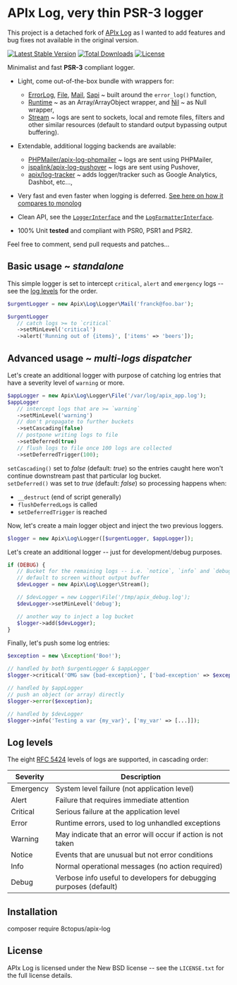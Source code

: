 # APIx Log, very thin PSR-3 logger

This project is a detached fork of [APIx Log](https://github.com/apix/log) as I wanted to add features and bug fixes not available in the original version.

[![Latest Stable Version](https://poser.pugx.org/8ctopus/apix-log/version)](https://packagist.org/packages/8ctopus/apix-log)
[![Total Downloads](https://poser.pugx.org/8ctopus/apix-log/downloads)](https://packagist.org/packages/8ctopus/apix-log)
[![License](https://poser.pugx.org/8ctopus/apix-log/license.svg)](https://packagist.org/packages/8ctopus/apix-log)

Minimalist and fast **PSR-3** compliant logger.

* Light, come out-of-the-box bundle with wrappers for:
   * [ErrorLog](src/Logger/ErrorLog.php), [File](src/Logger/File.php), [Mail](src/Logger/Mail.php), [Sapi](src/Logger/Sapi.php) ~ built around the `error_log()` function,
   * [Runtime](src/Logger/Runtime.php) ~ as an Array/ArrayObject wrapper, and [Nil](src/Logger/Nil.php) ~ as Null wrapper,
   * [Stream](src/Logger/Stream.php) ~ logs are sent to sockets, local and remote files, filters and other similar resources (default to standard output bypassing output buffering).

* Extendable, additional logging backends are available:
   * [PHPMailer/apix-log-phpmailer](https://github.com/PHPMailer/apix-log-phpmailer) ~ logs are sent using PHPMailer,
   * [jspalink/apix-log-pushover](https://github.com/jspalink/apix-log-pushover) ~ logs are sent using Pushover,
   * [apix/log-tracker](https://github.com/apix/log-tracker) ~ adds logger/tracker such as Google Analytics, Dashbot, etc...,

* Very fast and even faster when logging is deferred. [See here on how it compares to monolog](https://github.com/apix/log/issues/9)
* Clean API, see the [`LoggerInterface`](src/Logger/LoggerInterface.php) and the [`LogFormatterInterface`](src/LogFormatterInterface.php).
* 100% Unit **tested** and compliant with PSR0, PSR1 and PSR2.

Feel free to comment, send pull requests and patches...

## Basic usage ~ *standalone*

This simple logger is set to intercept `critical`, `alert` and `emergency` logs -- see the [log levels](#log-levels) for the order.

```php
$urgentLogger = new Apix\Log\Logger\Mail('franck@foo.bar');

$urgentLogger
   // catch logs >= to `critical`
   ->setMinLevel('critical')
   ->alert('Running out of {items}', ['items' => 'beers']);
```
## Advanced usage ~ *multi-logs dispatcher*

Let's create an additional logger with purpose of catching log entries that have a severity level of `warning` or more.

```php
$appLogger = new Apix\Log\Logger\File('/var/log/apix_app.log');
$appLogger
   // intercept logs that are >= `warning`
   ->setMinLevel('warning')
   // don't propagate to further buckets
   ->setCascading(false)
   // postpone writing logs to file
   ->setDeferred(true)
   // flush logs to file once 100 logs are collected
   ->setDeferredTrigger(100);
```

`setCascading()` set to *false* (default: *true*) so the entries caught here won't continue downstream past that particular log bucket.\
`setDeferred()` was set to *true* (default: *false*) so processing happens when:
- `__destruct` (end of script generally)
- `flushDeferredLogs` is called
- `setDeferredTrigger` is reached

Now, let's create a main logger object and inject the two previous loggers.

```php
$logger = new Apix\Log\Logger([$urgentLogger, $appLogger]);
```

Let's create an additional logger -- just for development/debug purposes.

```php
if (DEBUG) {
   // Bucket for the remaining logs -- i.e. `notice`, `info` and `debug`
   // default to screen without output buffer
   $devLogger = new Apix\Log\Logger\Stream();

   // $devLogger = new Logger\File('/tmp/apix_debug.log');
   $devLogger->setMinLevel('debug');

   // another way to inject a log bucket
   $logger->add($devLogger);
}
```

Finally, let's push some log entries:

```php
$exception = new \Exception('Boo!');

// handled by both $urgentLogger & $appLogger
$logger->critical('OMG saw {bad-exception}', ['bad-exception' => $exception]);

// handled by $appLogger
// push an object (or array) directly
$logger->error($exception);

// handled by $devLogger
$logger->info('Testing a var {my_var}', ['my_var' => [...]]);
```

## Log levels

The eight [RFC 5424][] levels of logs are supported, in cascading order:

 Severity  | Description
-----------|-----------------------------------------------------------------
 Emergency | System level failure (not application level)
 Alert     | Failure that requires immediate attention
 Critical  | Serious failure at the application level 
 Error     | Runtime errors, used to log unhandled exceptions
 Warning   | May indicate that an error will occur if action is not taken
 Notice    | Events that are unusual but not error conditions
 Info      | Normal operational messages (no action required)
 Debug     | Verbose info useful to developers for debugging purposes (default)

[PSR-3]: http://tools.ietf.org/html/rfc5424
[RFC 5424]: http://tools.ietf.org/html/rfc5424#section-6.2.1

## Installation

   composer require 8ctopus/apix-log

## License

   APIx Log is licensed under the New BSD license -- see the `LICENSE.txt` for the full license details.
